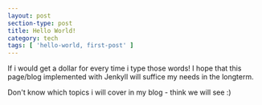 ```yaml
---
layout: post
section-type: post
title: Hello World!
category: tech
tags: [ 'hello-world, first-post' ]
---
```


If i would get a dollar for every time i type those words! I hope that this page/blog implemented with Jenkyll will suffice my needs in the longterm.

Don't know which topics i will cover in my blog - think we will see :)